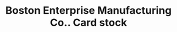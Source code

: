 ---
doi: 10.7916/D88K8N8V
date_other: unknown
date_other_textual: unknown
form: printed ephemera
genre:
- Card stock
name:
- Boston Enterprise Manufacturing Co.
object_in_context_url: https://biggert.cul.columbia.edu/items/view/ave_biggert_01776
subject_hierarchical_geographic:
- Boston, Massachusetts, United States
subject_name:
- Boston Enterprise Manufacturing Co.
title: Boston Enterprise Manufacturing Co.. Card stock
sort_title: Boston Enterprise Manufacturing Co.. Card stock
call_number: ave_biggert_01776
coordinates:
- 42.35805555555556,-71.06361111111111
pid: ave_biggert_01776
identifiers: ave_biggert_01776
thumbnail: https://derivativo-1.library.columbia.edu/iiif/2/ldpd:490857/full/!256,256/0/native.jpg
permalink: "/biggert/ave_biggert_01776/"
layout: iiif-image-page
---